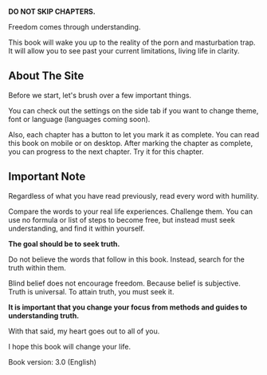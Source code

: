 **DO NOT SKIP CHAPTERS.**

Freedom comes through understanding.

This book will wake you up to the reality of the porn and masturbation trap. It will allow you to see past your current limitations, living life in clarity.

## About The Site

Before we start, let's brush over a few important things.

You can check out the settings on the side tab if you want to change theme, font or language (languages coming soon).

Also, each chapter has a button to let you mark it as complete.
You can read this book on mobile or on desktop.
After marking the chapter as complete, you can progress to the next chapter. Try it for this chapter.

## Important Note

Regardless of what you have read previously, read every word with humility.

Compare the words to your real life experiences. Challenge them. You can use no formula or list of steps to become free, but instead must seek understanding, and find it within yourself.

**The goal should be to seek truth.**

Do not believe the words that follow in this book. Instead, search for the truth within them.

Blind belief does not encourage freedom. Because belief is subjective. Truth is universal. To attain truth, you must seek it.

**It is important that you change your focus from methods and guides to understanding truth.**

With that said, my heart goes out to all of you.

I hope this book will change your life.

Book version: 3.0 (English)